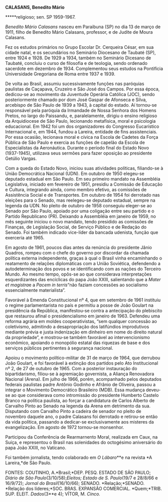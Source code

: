 **CALASANS, Benedito Mário**

**\***religioso; sen. SP 1959-1967.

*Benedito Mário Calasans* nasceu em Paraibuna (SP) no dia 13 de março de
1911, filho de Benedito Mário Calasans, professor, e de Judite de Moura
Calasans.

Fez os estudos primários no Grupo Escolar Dr. Cerqueira César, em sua
cidade natal, e os secundários no Seminário Diocesano de Taubaté (SP),
entre 1924 e 1928. De 1929 a 1934, também no Seminário Dicesano de
Taubaté, concluiu o curso de filosofia e de teologia, sendo ordenado
sacerdote em dezembro de 1934. Complementou seus estudos na Pontifícia
Universidade Gregoriana de Roma entre 1937 e 1939.

De volta ao Brasil, assumiu sucessivamente funções nas paróquias
paulistas de Caçapava, Cruzeiro e São José dos Campos. Por essa época,
dedicou-se ao movimento da Juventude Operária Católica (JOC), sendo
posteriormente chamado por dom José Gaspar de Afonseca e Silva,
arcebispo de São Paulo de 1939 a 1943, à capital do estado. Aí tornou-se
responsável pela paróquia da Irmandade de Nossa Senhora dos Homens
Pretos, no largo do Paissandu, e, paralelamente, dirigiu o ensino
religioso da Arquidiocese de São Paulo, lecionando metafísica, moral e
psicologia educacional. Em 1942 foi um dos organizadores do Congresso
Eucarístico Internacional e, em 1944, fundou a Lareira, entidade de fins
assistenciais. Por essa ocasião, lecionava moral e cívica na Escola de
Cadetes da Força Pública de São Paulo e exercia as funções de capelão da
Escola de Especialistas da Aeronáutica. Durante o período final do
Estado Novo (1937-1945), utilizava seus sermões para fazer oposição ao
presidente Getúlio Vargas.

Com a queda do Estado Novo, iniciou suas atividades políticas,
filiando-se à União Democrática Nacional (UDN). Em outubro de 1950
elegeu-se deputado estadual em São Paulo. Em seu primeiro mandato na
Assembléia Legislativa, iniciado em fevereiro de 1951, presidiu a
Comissão de Educação e Cultura, integrando ainda, como membro efetivo,
as comissões de Assistência Social e de Transportes. Em outubro de 1954
foi derrotado nas eleições para o Senado, mas reelegeu-se deputado
estadual, sempre na legenda da UDN. No pleito de outubro de 1958
conseguiu eleger-se ao Senado por São Paulo, apoiado por uma coligação
entre seu partido e o Partido Republicano (PR). Deixando a Assembléia em
janeiro de 1959, no mês seguinte iniciou o novo mandato, tendo presidido
as comissões de Finanças, de Legislação Social, de Serviço Público e de
Redação do Senado. Foi também indicado vice-líder da bancada udenista,
função que exerceria até 1965.

Em agosto de 1961, poucos dias antes da renúncia do presidente Jânio
Quadros, rompeu com o chefe do governo por discordar da chamada política
externa independente, graças à qual o Brasil vinha encaminhando o
reatamento de relações diplomáticas com a União Soviética, defendendo a
autodeterminação dos povos e se identificando com as nações do Terceiro
Mundo. Ao mesmo tempo, opôs-se ao que considerava interpretações
esquerdizantes das encíclicas do papa João XXIII, salientando que a
*Mater et magistra*e a *Pacem in terris*“não faziam concessões ao
socialismo essencialmente materialista”.

Favorável à Emenda Constitucional nº 4, que em setembro de 1961
instituiu o regime parlamentarista no país e permitiu a posse de João
Goulart na presidência da República, manifestou-se contra a antecipação
do plebiscito que restaurou afinal o presidencialismo em janeiro de
1963. Defendeu uma reforma agrária em moldes cooperativistas, “sem
qualquer concessão ao coletivismo, admitindo a desapropriação dos
latifúndios improdutivos mediante prévia e justa indenização em dinheiro
em nome do direito natural da propriedade”, e mostrou-se também
favorável ao intervencionismo econômico, apoiando o monopólio estatal
das riquezas de base e dos serviços públicos pertinentes à segurança
nacional.

Apoiou o movimento político-militar de 31 de março de 1964, que derrubou
João Goulart, e foi favorável à extinção dos partidos pelo Ato
Institucional nº 2, de 27 de outubro de 1965. Com a posterior
instauração do bipartidarismo, filiou-se à agremiação governista, a
Aliança Renovadora Nacional (Arena). Em julho de 1966, porém,
acompanhado pelos deputados federais paulistas padre Antônio Godinho e
Afrânio de Oliveira, passou a integrar o Movimento Democrático
Brasileiro (MDB). Essa mudança deveu-se ao que considerava como
intromissão do presidente Humberto Castelo Branco na política paulista,
ao forçar a candidatura de Carlos Alberto de Carvalho Pinto ao Senado na
legenda da Arena em detrimento da sua. Disputando com Carvalho Pinto a
cadeira de senador no pleito de novembro daquele ano, o padre Calasans
foi derrotado e retirou-se então da vida política, passando a dedicar-se
exclusivamente aos misteres da evangelização. Em agosto de 1972
tornou-se monsenhor.

Participou da Conferência de Rearmarnento Moral, realizada em Caux, na
Suíça, e representou o Brasil nas solenidades do octogésimo aniversário
do papa João XXIII, no Vaticano.

Foi também jornalista, tendo colaborado em *O Lábaro***e na revista *A
Lareira,*de São Paulo.

FONTES: COUTINHO, A.*Brasil;*DEP. PESQ. ESTADO DE SÃO PAULO; *Diário de
São* *Paulo*(3/10/58);*Eleitos; Estado de S. Paulo*(19/7 e 28/8/66 e
16/9/72); *Jornal do Brasil*(16/10/66); SENADO. *Relação;*SENADO.
*Relação dos líderes;*SOC. BRAS. EXPANSÃO COMERCIAL. *Quem;*TRIB. SUP.
ELEIT. *Dados*(3**e 4); VÍTOR, M. *Cinco.*

 
